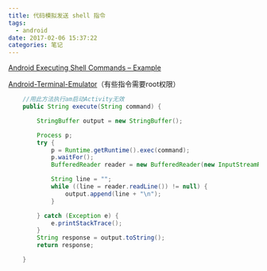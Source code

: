 ```yaml
---
title: 代码模拟发送 shell 指令
tags:
  - android
date: 2017-02-06 15:37:22
categories: 笔记
---
```


[Android Executing Shell Commands – Example](https://www.learn2crack.com/2014/03/android-executing-shell-commands.html)

[Android-Terminal-Emulator](https://github.com/jackpal/Android-Terminal-Emulator)（有些指令需要root权限）

```java
	//用此方法执行am启动Activity无效
	public String execute(String command) {

		StringBuffer output = new StringBuffer();

		Process p;
		try {
			p = Runtime.getRuntime().exec(command);
			p.waitFor();
			BufferedReader reader = new BufferedReader(new InputStreamReader(p.getInputStream()));

			String line = "";
			while ((line = reader.readLine()) != null) {
				output.append(line + "\n");
			}

		} catch (Exception e) {
			e.printStackTrace();
		}
		String response = output.toString();
		return response;

	}
```